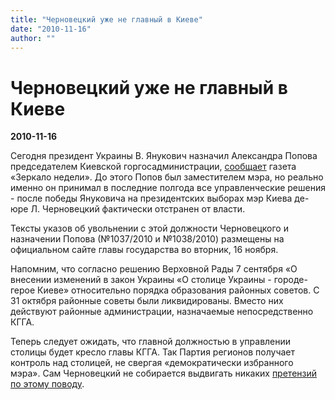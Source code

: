 ```yaml
---
title: "Черновецкий уже не главный в Киеве"
date: "2010-11-16"
author: ""
---
```


# Черновецкий уже не главный в Киеве

**2010-11-16** 

Сегодня президент Украины В. Янукович назначил Александра Попова председателем Киевской горгосадминистрации, [сообщает](http://news.zn.ua/news/60714) газета «Зеркало недели». До этого Попов был заместителем мэра, но реально именно он принимал в последние полгода все управленческие решения - после победы Януковича на президентских выборах мэр Киева де-юре Л. Черновецкий фактически отстранен от власти.

Тексты указов об увольнении с этой должности Черновецкого и назначении Попова (№1037/2010 и №1038/2010) размещены на официальном сайте главы государства во вторник, 16 ноября.

Напомним, что согласно решению Верховной Рады 7 сентября «О внесении изменений в закон Украины «О столице Украины - городе-герое Киеве» относительно порядка образования районных советов. С 31 октября районные советы были ликвидированы. Вместо них действуют районные администрации, назначаемые непосредственно КГГА.

Теперь следует ожидать, что главной должностью в управлении столицы будет кресло главы КГГА. Так Партия регионов получает контроль над столицей, не свергая «демократически избранного мэра». Сам Черновецкий не собирается выдвигать никаких [претензий по этому поводу](/2882.html).
